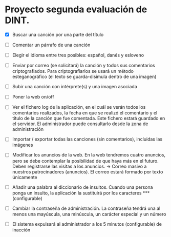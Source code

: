 # Proyecto segunda evaluación de DINT.

- [x] Buscar una canción por una parte del título

- [ ] Comentar un párrafo de una canción

- [ ] Elegir el idioma entre tres posibles: español, danés y esloveno

- [ ] Enviar por correo (se solicitará) la canción y todos sus comentarios criptografiados. Para criptografiarlos se usará un método esteganográfico (el texto se guarda-disimula dentro de una imagen) 

- [ ] Subir una canción con intérprete(s) y una imagen asociada 

- [ ] Poner la web on/off 

- [ ] Ver el fichero log de la aplicación, en el cuál se verán todos los comentarios realizados, la fecha en que se realizó el comentario y el título de la canción que fue comentada. Este fichero estará guardado en el servidor. El administrador puede consultarlo desde la zona de administración 

- [ ] Importar / exportar todas las canciones (sin comentarios), incluidas las imágenes 

- [ ] Modificar los anuncios de la web. En la web tendremos cuatro anuncios, pero se debe contemplar la posibilidad de que haya más en el futuro. Deben registrarse las visitas a los anuncios. ->
Correo masivo a nuestros patrocinadores (anuncios). El correo estará formado por texto únicamente 

- [ ] Añadir una palabra al diccionario de insultos. Cuando una persona ponga un insulto, la aplicación la sustituirá por los caracteres *** (configurable) 

- [ ] Cambiar la contraseña de administración. La contraseña tendrá una al menos una mayúscula, una minúscula, un carácter especial y un número 

- [ ] El sistema expulsará al administrador a los 5 minutos (configurable) de inacción 